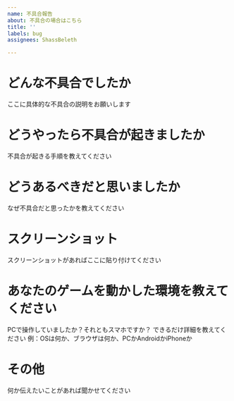 ```yaml
---
name: 不具合報告
about: 不具合の場合はこちら
title: ''
labels: bug
assignees: ShassBeleth

---
```


# どんな不具合でしたか
ここに具体的な不具合の説明をお願いします

# どうやったら不具合が起きましたか
不具合が起きる手順を教えてください

# どうあるべきだと思いましたか
なぜ不具合だと思ったかを教えてください

# スクリーンショット
スクリーンショットがあればここに貼り付けてください

# あなたのゲームを動かした環境を教えてください
PCで操作していましたか？それともスマホですか？
できるだけ詳細を教えてください
例：OSは何か、ブラウザは何か、PCかAndroidかiPhoneか

# その他
何か伝えたいことがあれば聞かせてください
